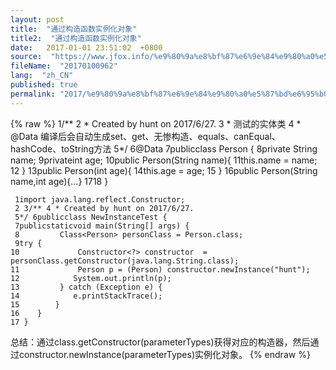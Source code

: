 ```yaml
---
layout: post
title:  "通过构造函数实例化对象"
title2:  "通过构造函数实例化对象"
date:   2017-01-01 23:51:02  +0800
source:  "https://www.jfox.info/%e9%80%9a%e8%bf%87%e6%9e%84%e9%80%a0%e5%87%bd%e6%95%b0%e5%ae%9e%e4%be%8b%e5%8c%96%e5%af%b9%e8%b1%a1.html"
fileName:  "20170100962"
lang:  "zh_CN"
published: true
permalink: "2017/%e9%80%9a%e8%bf%87%e6%9e%84%e9%80%a0%e5%87%bd%e6%95%b0%e5%ae%9e%e4%be%8b%e5%8c%96%e5%af%b9%e8%b1%a1.html"
---
```

{% raw %}
1/** 2 * Created by hunt on 2017/6/27.
     3 * 测试的实体类
     4 * @Data 编译后会自动生成set、get、无惨构造、equals、canEqual、hashCode、toString方法
     5*/ 6@Data
     7publicclass Person {
     8private String name;
     9privateint age;
    10public Person(String name){
    11this.name = name;
    12    }
    13public Person(int age){
    14this.age = age;
    15    }
    16public Person(String name,int age){...}
    1718 }

     1import java.lang.reflect.Constructor;
     2 3/** 4 * Created by hunt on 2017/6/27.
     5*/ 6publicclass NewInstanceTest {
     7publicstaticvoid main(String[] args) {
     8         Class<Person> personClass = Person.class;
     9try {
    10             Constructor<?> constructor  = personClass.getConstructor(java.lang.String.class);
    11             Person p = (Person) constructor.newInstance("hunt");
    12            System.out.println(p);
    13         } catch (Exception e) {
    14            e.printStackTrace();
    15        }
    16    }
    17 }

总结：通过class.getConstructor(parameterTypes)获得对应的构造器，然后通过constructor.newInstance(parameterTypes)实例化对象。
{% endraw %}